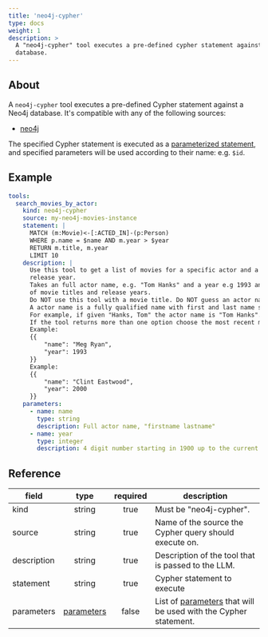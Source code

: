 ```yaml
---
title: 'neo4j-cypher'
type: docs
weight: 1
description: >
  A "neo4j-cypher" tool executes a pre-defined cypher statement against a Neo4j
  database.
---
```


## About

A `neo4j-cypher` tool executes a pre-defined Cypher statement against a Neo4j
database. It's compatible with any of the following sources:

- [neo4j](../sources/neo4j.md)

The specified Cypher statement is executed as a [parameterized
statement][neo4j-parameters], and specified parameters will be used according to
their name: e.g. `$id`.

[neo4j-parameters]: https://neo4j.com/docs/cypher-manual/current/syntax/parameters/

## Example

```yaml
tools:
  search_movies_by_actor:
    kind: neo4j-cypher
    source: my-neo4j-movies-instance
    statement: |
      MATCH (m:Movie)<-[:ACTED_IN]-(p:Person)
      WHERE p.name = $name AND m.year > $year
      RETURN m.title, m.year
      LIMIT 10
    description: |
      Use this tool to get a list of movies for a specific actor and a given minimum
      release year.
      Takes an full actor name, e.g. "Tom Hanks" and a year e.g 1993 and returns a list
      of movie titles and release years.
      Do NOT use this tool with a movie title. Do NOT guess an actor name, Do NOT guess a year.
      A actor name is a fully qualified name with first and last name separated by a space.
      For example, if given "Hanks, Tom" the actor name is "Tom Hanks".
      If the tool returns more than one option choose the most recent movies.
      Example:
      {{
          "name": "Meg Ryan",
          "year": 1993
      }}
      Example:
      {{
          "name": "Clint Eastwood",
          "year": 2000
      }}
    parameters:
      - name: name
        type: string
        description: Full actor name, "firstname lastname"
      - name: year
        type: integer
        description: 4 digit number starting in 1900 up to the current year
```

## Reference

| **field**   |                  **type**                  | **required** | **description**                                                                                 |
| ----------- | :----------------------------------------: | :----------: | ----------------------------------------------------------------------------------------------- |
| kind        |                   string                   |     true     | Must be "neo4j-cypher".                                                                         |
| source      |                   string                   |     true     | Name of the source the Cypher query should execute on.                                          |
| description |                   string                   |     true     | Description of the tool that is passed to the LLM.                                              |
| statement   |                   string                   |     true     | Cypher statement to execute                                                                     |
| parameters  | [parameters](_index#specifying-parameters) |    false     | List of [parameters](_index#specifying-parameters) that will be used with the Cypher statement. |
